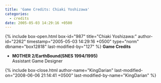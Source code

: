 ```yaml
---
title: 'Game Credits: Chiaki Yoshizawa'
categories:
  - credits
date: 2005-05-03 14:29:16 +0500
---
```

{% include box-open.html box-id="987" title="Chiaki Yoshizawa:" author-id="2262" timestamp="2005-05-03 14:29:16 +0500" type="norm" dbname="box12818" last-modified-by="127" %}
<b>Game Credits</b>
<UL>
<LI><b>MOTHER 2/EarthBound(SNES 1994/1995)</b><BR />
Assistant Game Designer</LI>
</UL>
{% include box-close.html author-name="KingDarian" last-modified-on="2008-06-06 21:14:41 +0500" last-modified-by-name="KingDarian" %}
